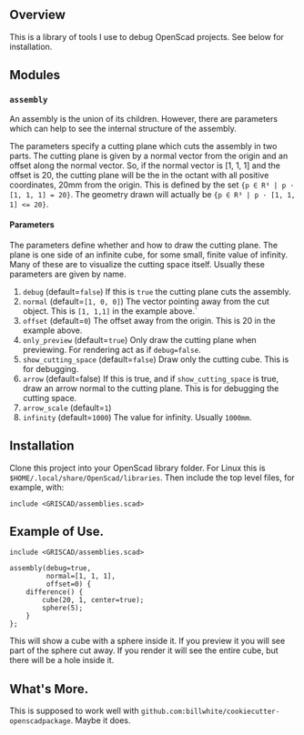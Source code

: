 ## Overview
This is a library of tools I use to debug OpenScad projects. See below for installation.

## Modules
### `assembly`
An assembly is the union of its children. However, there are parameters which
can help to see the internal structure of the assembly.

The parameters specify a cutting plane which cuts the assembly in two parts. The 
cutting plane is given by a normal vector from the origin and an offset along the
normal vector. So, if the normal vector is [1, 1, 1] and the offset is 20, the cutting
plane will be the in the octant with all positive coordinates, 20mm from the
origin. This is defined by the set `{p ∈ R³ | p · [1, 1, 1] = 20}`. The 
geometry drawn will actually be `{p ∈ R³ | p · [1, 1, 1] <= 20}`.

#### Parameters
The parameters define whether and how to draw the cutting plane. The plane is
one side of an infinite cube, for some small, finite value of infinity. Many of
these are to visualize the cutting space itself.  Usually these parameters
are given by name.
1. `debug` (default=`false`)
   If this is `true` the cutting plane cuts the assembly.
1. `normal` (default=`[1, 0, 0]`)
   The vector pointing away from the cut object. This is `[1, 1,1]` in the example
   above.`
1. `offset` (default=`0`)
   The offset away from the origin. This is 20 in the example above.
1. `only_preview` (default=`true`)
   Only draw the cutting plane when previewing. For rendering act as if
   `debug=false`.
1. `show_cutting_space` (default=`false`)
   Draw only the cutting cube. This is for debugging.
1. `arrow` (default=false)
   If this is true, and if `show_cutting_space` is true, draw an
   arrow normal to the cutting plane. This is for debugging the
   cutting space.
1. `arrow_scale` (default=`1`)
1. `infinity` (default=`1000`)
   The value for infinity. Usually `1000mm`.

## Installation
Clone this project into your OpenScad library folder. For Linux this is `$HOME/.local/share/OpenScad/libraries`. Then include the top level files, for example, with:
```
include <GRISCAD/assemblies.scad>
```

## Example of Use.

```
include <GRISCAD/assemblies.scad>

assembly(debug=true,
         normal=[1, 1, 1],
         offset=0) {
    difference() {
        cube(20, 1, center=true);
        sphere(5);
    }
};
```
This will show a cube with a sphere inside it. If you preview it you
will see part of the sphere cut away. If you render it will see the
entire cube, but there will be a hole inside it.

## What's More.
This is supposed to work well with `github.com:billwhite/cookiecutter-openscadpackage`.
Maybe it does.

